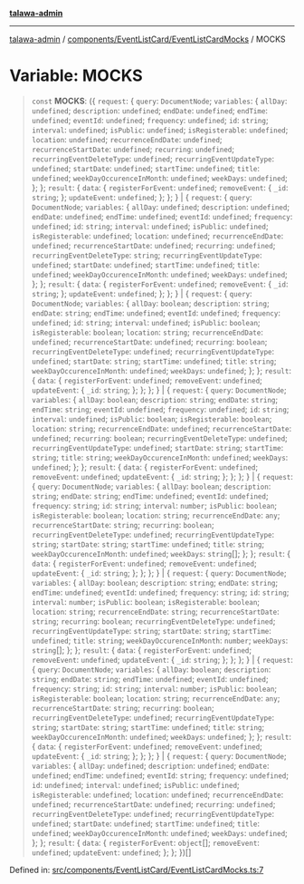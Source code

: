 [**talawa-admin**](../../../../README.md)

***

[talawa-admin](../../../../README.md) / [components/EventListCard/EventListCardMocks](../README.md) / MOCKS

# Variable: MOCKS

> `const` **MOCKS**: (\{ `request`: \{ `query`: `DocumentNode`; `variables`: \{ `allDay`: `undefined`; `description`: `undefined`; `endDate`: `undefined`; `endTime`: `undefined`; `eventId`: `undefined`; `frequency`: `undefined`; `id`: `string`; `interval`: `undefined`; `isPublic`: `undefined`; `isRegisterable`: `undefined`; `location`: `undefined`; `recurrenceEndDate`: `undefined`; `recurrenceStartDate`: `undefined`; `recurring`: `undefined`; `recurringEventDeleteType`: `undefined`; `recurringEventUpdateType`: `undefined`; `startDate`: `undefined`; `startTime`: `undefined`; `title`: `undefined`; `weekDayOccurenceInMonth`: `undefined`; `weekDays`: `undefined`; \}; \}; `result`: \{ `data`: \{ `registerForEvent`: `undefined`; `removeEvent`: \{ `_id`: `string`; \}; `updateEvent`: `undefined`; \}; \}; \} \| \{ `request`: \{ `query`: `DocumentNode`; `variables`: \{ `allDay`: `undefined`; `description`: `undefined`; `endDate`: `undefined`; `endTime`: `undefined`; `eventId`: `undefined`; `frequency`: `undefined`; `id`: `string`; `interval`: `undefined`; `isPublic`: `undefined`; `isRegisterable`: `undefined`; `location`: `undefined`; `recurrenceEndDate`: `undefined`; `recurrenceStartDate`: `undefined`; `recurring`: `undefined`; `recurringEventDeleteType`: `string`; `recurringEventUpdateType`: `undefined`; `startDate`: `undefined`; `startTime`: `undefined`; `title`: `undefined`; `weekDayOccurenceInMonth`: `undefined`; `weekDays`: `undefined`; \}; \}; `result`: \{ `data`: \{ `registerForEvent`: `undefined`; `removeEvent`: \{ `_id`: `string`; \}; `updateEvent`: `undefined`; \}; \}; \} \| \{ `request`: \{ `query`: `DocumentNode`; `variables`: \{ `allDay`: `boolean`; `description`: `string`; `endDate`: `string`; `endTime`: `undefined`; `eventId`: `undefined`; `frequency`: `undefined`; `id`: `string`; `interval`: `undefined`; `isPublic`: `boolean`; `isRegisterable`: `boolean`; `location`: `string`; `recurrenceEndDate`: `undefined`; `recurrenceStartDate`: `undefined`; `recurring`: `boolean`; `recurringEventDeleteType`: `undefined`; `recurringEventUpdateType`: `undefined`; `startDate`: `string`; `startTime`: `undefined`; `title`: `string`; `weekDayOccurenceInMonth`: `undefined`; `weekDays`: `undefined`; \}; \}; `result`: \{ `data`: \{ `registerForEvent`: `undefined`; `removeEvent`: `undefined`; `updateEvent`: \{ `_id`: `string`; \}; \}; \}; \} \| \{ `request`: \{ `query`: `DocumentNode`; `variables`: \{ `allDay`: `boolean`; `description`: `string`; `endDate`: `string`; `endTime`: `string`; `eventId`: `undefined`; `frequency`: `undefined`; `id`: `string`; `interval`: `undefined`; `isPublic`: `boolean`; `isRegisterable`: `boolean`; `location`: `string`; `recurrenceEndDate`: `undefined`; `recurrenceStartDate`: `undefined`; `recurring`: `boolean`; `recurringEventDeleteType`: `undefined`; `recurringEventUpdateType`: `undefined`; `startDate`: `string`; `startTime`: `string`; `title`: `string`; `weekDayOccurenceInMonth`: `undefined`; `weekDays`: `undefined`; \}; \}; `result`: \{ `data`: \{ `registerForEvent`: `undefined`; `removeEvent`: `undefined`; `updateEvent`: \{ `_id`: `string`; \}; \}; \}; \} \| \{ `request`: \{ `query`: `DocumentNode`; `variables`: \{ `allDay`: `boolean`; `description`: `string`; `endDate`: `string`; `endTime`: `undefined`; `eventId`: `undefined`; `frequency`: `string`; `id`: `string`; `interval`: `number`; `isPublic`: `boolean`; `isRegisterable`: `boolean`; `location`: `string`; `recurrenceEndDate`: `any`; `recurrenceStartDate`: `string`; `recurring`: `boolean`; `recurringEventDeleteType`: `undefined`; `recurringEventUpdateType`: `string`; `startDate`: `string`; `startTime`: `undefined`; `title`: `string`; `weekDayOccurenceInMonth`: `undefined`; `weekDays`: `string`[]; \}; \}; `result`: \{ `data`: \{ `registerForEvent`: `undefined`; `removeEvent`: `undefined`; `updateEvent`: \{ `_id`: `string`; \}; \}; \}; \} \| \{ `request`: \{ `query`: `DocumentNode`; `variables`: \{ `allDay`: `boolean`; `description`: `string`; `endDate`: `string`; `endTime`: `undefined`; `eventId`: `undefined`; `frequency`: `string`; `id`: `string`; `interval`: `number`; `isPublic`: `boolean`; `isRegisterable`: `boolean`; `location`: `string`; `recurrenceEndDate`: `string`; `recurrenceStartDate`: `string`; `recurring`: `boolean`; `recurringEventDeleteType`: `undefined`; `recurringEventUpdateType`: `string`; `startDate`: `string`; `startTime`: `undefined`; `title`: `string`; `weekDayOccurenceInMonth`: `number`; `weekDays`: `string`[]; \}; \}; `result`: \{ `data`: \{ `registerForEvent`: `undefined`; `removeEvent`: `undefined`; `updateEvent`: \{ `_id`: `string`; \}; \}; \}; \} \| \{ `request`: \{ `query`: `DocumentNode`; `variables`: \{ `allDay`: `boolean`; `description`: `string`; `endDate`: `string`; `endTime`: `undefined`; `eventId`: `undefined`; `frequency`: `string`; `id`: `string`; `interval`: `number`; `isPublic`: `boolean`; `isRegisterable`: `boolean`; `location`: `string`; `recurrenceEndDate`: `any`; `recurrenceStartDate`: `string`; `recurring`: `boolean`; `recurringEventDeleteType`: `undefined`; `recurringEventUpdateType`: `string`; `startDate`: `string`; `startTime`: `undefined`; `title`: `string`; `weekDayOccurenceInMonth`: `undefined`; `weekDays`: `undefined`; \}; \}; `result`: \{ `data`: \{ `registerForEvent`: `undefined`; `removeEvent`: `undefined`; `updateEvent`: \{ `_id`: `string`; \}; \}; \}; \} \| \{ `request`: \{ `query`: `DocumentNode`; `variables`: \{ `allDay`: `undefined`; `description`: `undefined`; `endDate`: `undefined`; `endTime`: `undefined`; `eventId`: `string`; `frequency`: `undefined`; `id`: `undefined`; `interval`: `undefined`; `isPublic`: `undefined`; `isRegisterable`: `undefined`; `location`: `undefined`; `recurrenceEndDate`: `undefined`; `recurrenceStartDate`: `undefined`; `recurring`: `undefined`; `recurringEventDeleteType`: `undefined`; `recurringEventUpdateType`: `undefined`; `startDate`: `undefined`; `startTime`: `undefined`; `title`: `undefined`; `weekDayOccurenceInMonth`: `undefined`; `weekDays`: `undefined`; \}; \}; `result`: \{ `data`: \{ `registerForEvent`: `object`[]; `removeEvent`: `undefined`; `updateEvent`: `undefined`; \}; \}; \})[]

Defined in: [src/components/EventListCard/EventListCardMocks.ts:7](https://github.com/gautam-divyanshu/talawa-admin/blob/9fef64ff9fb30eb3195cc9100606d8b7a89bca79/src/components/EventListCard/EventListCardMocks.ts#L7)
